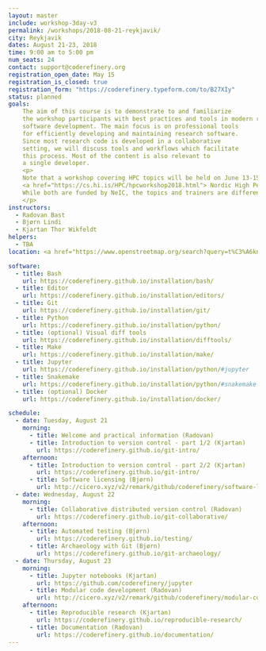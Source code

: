 ```yaml
---
layout: master
include: workshop-3day-v3
permalink: /workshops/2018-08-21-reykjavik/
city: Reykjavik
dates: August 21-23, 2018
time: 9:00 am to 5:00 pm
num_seats: 24
contact: support@coderefinery.org
registration_open_date: May 15
registration_is_closed: true
registration_form: "https://coderefinery.typeform.com/to/B27XIy"
status: planned
goals:
    The aim of this course is to demonstrate to and familiarize
    the workshop participants with best practices and tools in modern research
    software development. The main focus is on professional tools
    for efficiently developing and maintaining research software.
    Since most research code is developed in a collaborative
    setting, we will discuss tools and workflows which facilitate
    this process. Most of the content is also relevant to
    a single developer.
    <p>
    Note that a workshop covering HPC topics will be held on June 13-15, see
    <a href="https://cs.hi.is/HPC/hpcworkshop2018.html"> Nordic High Performance Computing & Applications Workshop</a>.
    While both are funded by NeIC, the topics and trainers are different.
    </p>
instructors:
  - Radovan Bast
  - Bjørn Lindi
  - Kjartan Thor Wikfeldt
helpers:
  - TBA
location: <a href="https://www.openstreetmap.org/search?query=t%C3%A6knigar%C3%B0ur#map=19/64.13951/-21.95521"> Tæknigarður, room 227 (2nd floor)</a>, University of Iceland.

software:
  - title: Bash
    url: https://coderefinery.github.io/installation/bash/
  - title: Editor
    url: https://coderefinery.github.io/installation/editors/
  - title: Git
    url: https://coderefinery.github.io/installation/git/
  - title: Python
    url: https://coderefinery.github.io/installation/python/
  - title: (optional) Visual diff tools
    url: https://coderefinery.github.io/installation/difftools/
  - title: Make
    url: https://coderefinery.github.io/installation/make/
  - title: Jupyter
    url: https://coderefinery.github.io/installation/python/#jupyter
  - title: Snakemake
    url: https://coderefinery.github.io/installation/python/#snakemake
  - title: (optional) Docker
    url: https://coderefinery.github.io/installation/docker/

schedule:
  - date: Tuesday, August 21
    morning:
      - title: Welcome and practical information (Radovan)
      - title: Introduction to version control - part 1/2 (Kjartan)
        url: https://coderefinery.github.io/git-intro/
    afternoon:
      - title: Introduction to version control - part 2/2 (Kjartan)
        url: https://coderefinery.github.io/git-intro/
      - title: Software licensing (Bjørn)
        url: http://cicero.xyz/v2/remark/github/coderefinery/software-licensing/master/talk.md/
  - date: Wednesday, August 22
    morning:
      - title: Collaborative distributed version control (Radovan)
        url: https://coderefinery.github.io/git-collaborative/
    afternoon:
      - title: Automated testing (Bjørn)
        url: https://coderefinery.github.io/testing/
      - title: Archaeology with Git (Bjørn)
        url: https://coderefinery.github.io/git-archaeology/
  - date: Thursday, August 23
    morning:
      - title: Jupyter notebooks (Kjartan)
        url: https://github.com/coderefinery/jupyter
      - title: Modular code development (Radovan)
        url: http://cicero.xyz/v2/remark/github/coderefinery/modular-code-development/master/talk.md/
    afternoon:
      - title: Reproducible research (Kjartan)
        url: https://coderefinery.github.io/reproducible-research/
      - title: Documentation (Radovan)
        url: https://coderefinery.github.io/documentation/
---
```

